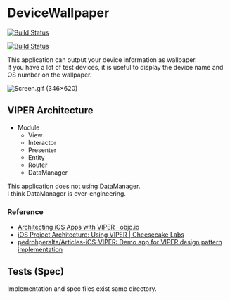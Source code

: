 # DeviceWallpaper

[![Build Status](https://travis-ci.org/starhoshi/DeviceWallpaper.svg?branch=master)](https://travis-ci.org/starhoshi/DeviceWallpaper)


[![Build Status](https://linkmaker.itunes.apple.com/assets/shared/badges/en-us/appstore-lrg.svg)](https://itunes.apple.com/us/app/devicewallpaper/id1226955020?mt=8)

This application can output your device information as wallpaper.  
If you have a lot of test devices, it is useful to display the device name and OS number on the wallpaper.

![Screen\.gif \(346×620\)](https://raw.githubusercontent.com/starhoshi/DeviceWallpaper/master/Screen.gif)

## VIPER Architecture

* Module
    * View
    * Interactor
    * Presenter
    * Entity
    * Router
    * ~~DataManager~~

This application does not using DataManager.  
I think DataManager is over-engineering.

### Reference

* [Architecting iOS Apps with VIPER · objc\.io](https://www.objc.io/issues/13-architecture/viper/)
* [iOS Project Architecture: Using VIPER \| Cheesecake Labs](https://cheesecakelabs.com/blog/ios-project-architecture-using-viper/)
* [pedrohperalta/Articles\-iOS\-VIPER: Demo app for VIPER design pattern implementation](https://github.com/pedrohperalta/Articles-iOS-VIPER)

## Tests (Spec)

Implementation and spec files exist same directory.

